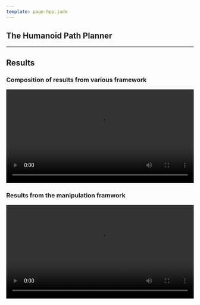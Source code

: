 ```yaml
---
template: page-hpp.jade
---
```


The Humanoid Path Planner
-------------------------
-------------------------

Results
-------------------------

### Composition of results from various framework

<video width="100%" controls>
<source src="http://homepages.laas.fr/jmirabel/article/iros16hpp/video.mp4" type="video/mp4"/>
</video>

### Results from the manipulation framwork
<video width="100%" controls>
<source src="http://homepages.laas.fr/jmirabel/article/iros16manip/video.mp4" type="video/mp4"/>
</video>

